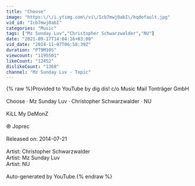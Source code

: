 ```yaml
---
title: "Choose"
image: "https:\/\/i.ytimg.com\/vi\/Icb7mwj0abI\/hqdefault.jpg"
vid_id: "Icb7mwj0abI"
categories: "Music"
tags: ["Mz Sunday Luv","Christopher Schwarzwalder","NU"]
date: "2021-09-17T14:04:16+03:00"
vid_date: "2014-11-07T06:58:39Z"
duration: "PT9M10S"
viewcount: "1195501"
likeCount: "12452"
dislikeCount: "1368"
channel: "Mz Sunday Luv - Topic"
---
```

{% raw %}Provided to YouTube by dig dis! c/o Music Mail Tonträger GmbH<br /><br />Choose · Mz Sunday Luv · Christopher Schwarzwalder · NU<br /><br />KiLL My DeMonZ<br /><br />℗ Joprec<br /><br />Released on: 2014-07-21<br /><br />Artist: Christopher Schwarzwalder<br />Artist: Mz Sunday Luv<br />Artist: NU<br /><br />Auto-generated by YouTube.{% endraw %}
